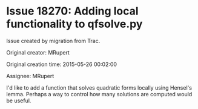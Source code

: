 # Issue 18270: Adding local functionality to qfsolve.py

Issue created by migration from Trac.

Original creator: MRupert

Original creation time: 2015-05-26 00:02:00

Assignee: MRupert

I'd like to add a function that solves quadratic forms locally using Hensel's lemma. Perhaps a way to control how many solutions are computed would be useful. 
